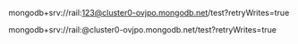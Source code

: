 mongodb+srv://rail:123@cluster0-ovjpo.mongodb.net/test?retryWrites=true

mongodb+srv://rail:<password>@cluster0-ovjpo.mongodb.net/test?retryWrites=true
